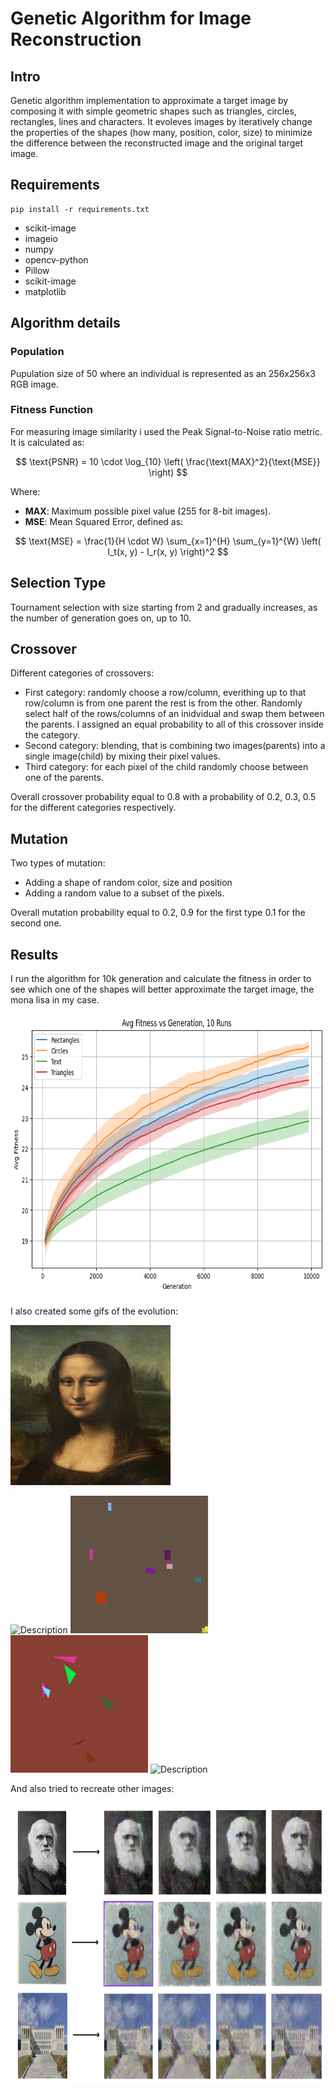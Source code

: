 # Genetic Algorithm for Image Reconstruction
## Intro

Genetic algorithm implementation to approximate a target image by composing it with simple geometric shapes such as triangles, circles, rectangles, lines and characters.
It evoleves images by iteratively change the properties of the shapes (how many, position, color, size) to minimize the difference between the reconstructed image and the original target image.

## Requirements

```
pip install -r requirements.txt
```

* scikit-image
* imageio
* numpy
* opencv-python
* Pillow
* scikit-image
* matplotlib

## Algorithm details
### Population
Pupulation size of 50 where an individual is represented as an 256x256x3 RGB image.

### Fitness Function
For measuring image similarity i used the Peak Signal-to-Noise ratio metric. It is calculated as:

$$
\text{PSNR} = 10 \cdot \log_{10} \left( \frac{\text{MAX}^2}{\text{MSE}} \right)
$$


Where:
- **MAX**: Maximum possible pixel value (255 for 8-bit images).
- **MSE**: Mean Squared Error, defined as:
  
$$
\text{MSE} = \frac{1}{H \cdot W} \sum_{x=1}^{H} \sum_{y=1}^{W} \left( I_t(x, y) - I_r(x, y) \right)^2
$$

## Selection Type
Tournament selection with size starting from 2 and gradually increases, as the number of generation goes on, up to 10.

## Crossover
Different categories of crossovers:
* First category: randomly choose a row/column, everithing up to that row/column is from one parent the rest is from the other. Randomly select half of the rows/columns of an inidvidual and swap them between the parents. I assigned an equal probability to all of this crossover inside the category.
* Second category: blending, that is combining two images(parents) into a single image(child) by mixing their pixel values.
* Third category: for each pixel of the child randomly choose between one of the parents.

Overall crossover probability equal to 0.8 with a probability of 0.2, 0.3, 0.5 for the different categories respectively.

## Mutation
Two types of mutation:
* Adding a shape of random color, size and position
* Adding a random value to a subset of the pixels.

Overall mutation probability equal to 0.2, 0.9 for the first type 0.1 for the second one.

## Results
I run the algorithm for 10k generation and calculate the fitness in order to see which one of the shapes will better approximate the target image, the mona lisa in my case.

<img src="output_images/results.png" alt="Description" width="650" height="450"/>


I also created some gifs of the evolution:


<img src="target_images/mona_lisa.png" alt="Description" width="256" height="256"/> 

<img src="gifs/circles_lisa.gif" alt="Description" width="220" height="220"/> <img src="gifs/rectangles_lisa.gif" alt="Description" width="220" height="220"/> <img src="gifs/triangles_lisa.gif" alt="Description" width="220" height="220"/> <img src="gifs/text_lisa.gif" alt="Description" width="220" height="220"/> 

And also tried to recreate other images:

<img src="output_images/results2.png" alt="Description" width="650" height="450"/> 





  
